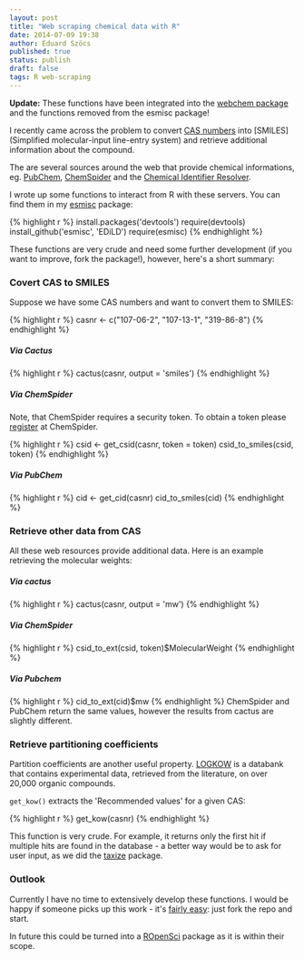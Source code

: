 ```yaml
---
layout: post
title: "Web scraping chemical data with R"
date: 2014-07-09 19:38
author: Eduard Szöcs
published: true
status: publish
draft: false
tags: R web-scraping
---
```

 


 
**Update:**
These functions have been integrated into the [webchem package](https://github.com/ropensci/webchem) and the functions removed from the esmisc package!
 
 
I recently came across the problem to convert [CAS numbers](http://en.wikipedia.org/wiki/CAS_registry_number) into [SMILES](Simplified molecular-input line-entry system) and retrieve additional information about the compound.
 
The are several sources around the web that provide chemical informations, eg.
[PubChem](https://pubchem.ncbi.nlm.nih.gov/), [ChemSpider](www.chemspider.com) and the [Chemical Identifier Resolver](http://cactus.nci.nih.gov/chemical/structure).
 
I wrote up some functions to interact from R with these servers. You can find them in my [esmisc](https://github.com/EDiLD/esmisc) package:
 

{% highlight r %}
install.packages('devtools')
require(devtools)
install_github('esmisc', 'EDiLD')
require(esmisc)
{% endhighlight %}
 

 
These functions are very crude and need some further development (if you want to improve, fork the package!), however, here's a short summary:
 
### Covert CAS to SMILES
Suppose we have some CAS numbers and want to convert them to SMILES:

{% highlight r %}
casnr <- c("107-06-2", "107-13-1", "319-86-8")
{% endhighlight %}
 
##### Via Cactus

{% highlight r %}
cactus(casnr, output = 'smiles')
{% endhighlight %}
 
##### Via ChemSpider
Note, that ChemSpider requires a security token. To obtain a token please [register](http://www.chemspider.com/Register.aspx) at ChemSpider. 

 

{% highlight r %}
csid <- get_csid(casnr, token = token)
csid_to_smiles(csid, token)
{% endhighlight %}
 
##### Via PubChem

{% highlight r %}
cid <- get_cid(casnr)
cid_to_smiles(cid)
{% endhighlight %}
 
 
 
### Retrieve other data from CAS
 
All these web resources provide additional data. Here is an example retrieving the molecular weights:
 
##### Via cactus

{% highlight r %}
cactus(casnr, output = 'mw')
{% endhighlight %}
 
##### Via ChemSpider

{% highlight r %}
csid_to_ext(csid, token)$MolecularWeight
{% endhighlight %}
 
##### Via Pubchem

{% highlight r %}
cid_to_ext(cid)$mw
{% endhighlight %}
ChemSpider and PubChem return the same values, however the results from cactus are slightly different.
 
 
### Retrieve partitioning coefficients
Partition coefficients are another useful property. [LOGKOW](http://logkow.cisti.nrc.ca/logkow/intro.html) is a databank that contains experimental data, retrieved from the literature, on over 20,000 organic compounds. 
 
`get_kow()` extracts the 'Recommended values' for a given CAS:
 

{% highlight r %}
get_kow(casnr)
{% endhighlight %}
 
This function is very crude. For example, it returns only the first hit if multiple hits are found in the database - a better way would be to ask for user input, as we did the [taxize](https://github.com/ropensci/taxize) package.
 
 
### Outlook
 
Currently I have no time to extensively develop these functions. 
I would be happy if someone picks up this work - it's [fairly easy](https://help.github.com/articles/fork-a-repo#contributing-to-a-project): just fork the repo and start.
 
In future this could be turned into a [ROpenSci](http://ropensci.org/) package as it is within their scope.
